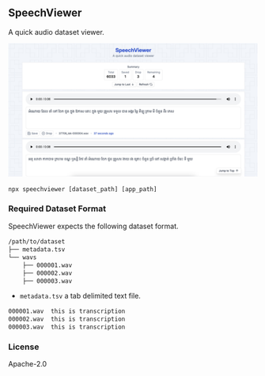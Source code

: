 ## SpeechViewer

A quick audio dataset viewer.

<img src="image.jpg">

```shell
npx speechviewer [dataset_path] [app_path]
```


### Required Dataset Format

SpeechViewer expects the following dataset format.

```
/path/to/dataset
├── metadata.tsv
└── wavs
    ├── 000001.wav
    ├── 000002.wav
    ├── 000003.wav
```

- `metadata.tsv` a tab delimited text file.

```tsv
000001.wav	this is transcription
000002.wav	this is transcription
000003.wav	this is transcription
```


### License

Apache-2.0